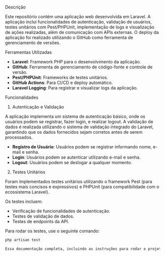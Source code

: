 

Descrição

Este repositório contém uma aplicação web desenvolvida em Laravel. A aplicação inclui funcionalidades de autenticação, validação de usuários, testes unitários com Pest/PHPUnit, implementação de logs e visualização de ações realizadas, além de comunicação com APIs externas. O deploy da aplicação foi realizado utilizando o GitHub como ferramenta de gerenciamento de versões.

Ferramentas Utilizadas

- **Laravel**: Framework PHP para o desenvolvimento da aplicação.
- **GitHub**: Ferramenta de gerenciamento de código-fonte e controle de versão.
- **Pest/PHPUnit**: Frameworks de testes unitários.
- **GitHub Actions**: Para CI/CD e deploy automático.
- **Laravel Logging**: Para registrar e visualizar logs da aplicação.

Funcionalidades

1. Autenticação e Validação

A aplicação implementa um sistema de autenticação básico, onde os usuários podem se registrar, fazer login, e realizar logout. A validação de dados é realizada utilizando o sistema de validação integrado do Laravel, garantindo que os dados fornecidos sejam corretos antes de serem processados.

- **Registro de Usuário**: Usuários podem se registrar informando nome, e-mail e senha.
- **Login**: Usuários podem se autenticar utilizando e-mail e senha.
- **Logout**: Usuários podem se deslogar a qualquer momento.

2. Testes Unitários

Foram implementados testes unitários utilizando o framework Pest (para testes mais concisos e expressivos) e PHPUnit (para compatibilidade com o ecossistema Laravel). 

Os testes incluem:

- Verificação de funcionalidades de autenticação.
- Testes de validação de dados.
- Testes de endpoints da API.

Para rodar os testes, use o seguinte comando:

```bash
php artisan test

Essa documentação completa, incluindo as instruções para rodar o projeto localmente e a descrição de funcionalidades, como autenticação, validação, testes, logs, comunicação de APIs, e deploy com GitHub Actions.

